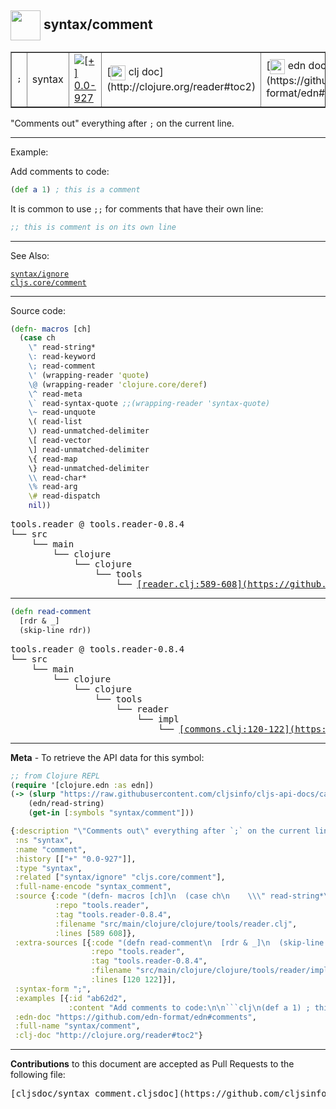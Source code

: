 ## <img width="48px" valign="middle" src="http://i.imgur.com/Hi20huC.png"> syntax/comment

 <table border="1">
<tr>
<td><samp>;</samp></td>
<td>syntax</td>
<td><a href="https://github.com/cljsinfo/cljs-api-docs/tree/0.0-927"><img valign="middle" alt="[+] 0.0-927" src="https://img.shields.io/badge/+-0.0--927-lightgrey.svg"></a> </td>
<td>
[<img height="24px" valign="middle" src="http://i.imgur.com/1GjPKvB.png"> clj doc](http://clojure.org/reader#toc2)
</td>
<td>
[<img height="24px" valign="middle" src="http://i.imgur.com/I8uNXHv.png"> edn doc](https://github.com/edn-format/edn#comments)
</td>
</tr>
</table>


"Comments out" everything after `;` on the current line.

---

Example:

Add comments to code:

```clj
(def a 1) ; this is a comment
```

It is common to use `;;` for comments that have their own line:

```clj
;; this is comment is on its own line
```

---

See Also:

[`syntax/ignore`](syntax_ignore.md)<br>
[`cljs.core/comment`](cljs.core_comment.md)<br>

---


Source code:

```clj
(defn- macros [ch]
  (case ch
    \" read-string*
    \: read-keyword
    \; read-comment
    \' (wrapping-reader 'quote)
    \@ (wrapping-reader 'clojure.core/deref)
    \^ read-meta
    \` read-syntax-quote ;;(wrapping-reader 'syntax-quote)
    \~ read-unquote
    \( read-list
    \) read-unmatched-delimiter
    \[ read-vector
    \] read-unmatched-delimiter
    \{ read-map
    \} read-unmatched-delimiter
    \\ read-char*
    \% read-arg
    \# read-dispatch
    nil))
```

 <pre>
tools.reader @ tools.reader-0.8.4
└── src
    └── main
        └── clojure
            └── clojure
                └── tools
                    └── <ins>[reader.clj:589-608](https://github.com/clojure/tools.reader/blob/tools.reader-0.8.4/src/main/clojure/clojure/tools/reader.clj#L589-L608)</ins>
</pre>


---

```clj
(defn read-comment
  [rdr & _]
  (skip-line rdr))
```

 <pre>
tools.reader @ tools.reader-0.8.4
└── src
    └── main
        └── clojure
            └── clojure
                └── tools
                    └── reader
                        └── impl
                            └── <ins>[commons.clj:120-122](https://github.com/clojure/tools.reader/blob/tools.reader-0.8.4/src/main/clojure/clojure/tools/reader/impl/commons.clj#L120-L122)</ins>
</pre>

---

__Meta__ - To retrieve the API data for this symbol:

```clj
;; from Clojure REPL
(require '[clojure.edn :as edn])
(-> (slurp "https://raw.githubusercontent.com/cljsinfo/cljs-api-docs/catalog/cljs-api.edn")
    (edn/read-string)
    (get-in [:symbols "syntax/comment"]))
```

```clj
{:description "\"Comments out\" everything after `;` on the current line.",
 :ns "syntax",
 :name "comment",
 :history [["+" "0.0-927"]],
 :type "syntax",
 :related ["syntax/ignore" "cljs.core/comment"],
 :full-name-encode "syntax_comment",
 :source {:code "(defn- macros [ch]\n  (case ch\n    \\\" read-string*\n    \\: read-keyword\n    \\; read-comment\n    \\' (wrapping-reader 'quote)\n    \\@ (wrapping-reader 'clojure.core/deref)\n    \\^ read-meta\n    \\` read-syntax-quote ;;(wrapping-reader 'syntax-quote)\n    \\~ read-unquote\n    \\( read-list\n    \\) read-unmatched-delimiter\n    \\[ read-vector\n    \\] read-unmatched-delimiter\n    \\{ read-map\n    \\} read-unmatched-delimiter\n    \\\\ read-char*\n    \\% read-arg\n    \\# read-dispatch\n    nil))",
          :repo "tools.reader",
          :tag "tools.reader-0.8.4",
          :filename "src/main/clojure/clojure/tools/reader.clj",
          :lines [589 608]},
 :extra-sources [{:code "(defn read-comment\n  [rdr & _]\n  (skip-line rdr))",
                  :repo "tools.reader",
                  :tag "tools.reader-0.8.4",
                  :filename "src/main/clojure/clojure/tools/reader/impl/commons.clj",
                  :lines [120 122]}],
 :syntax-form ";",
 :examples [{:id "ab62d2",
             :content "Add comments to code:\n\n```clj\n(def a 1) ; this is a comment\n```\n\nIt is common to use `;;` for comments that have their own line:\n\n```clj\n;; this is comment is on its own line\n```"}],
 :edn-doc "https://github.com/edn-format/edn#comments",
 :full-name "syntax/comment",
 :clj-doc "http://clojure.org/reader#toc2"}

```

---

__Contributions__ to this document are accepted as Pull Requests to the following file:

 <pre>
[cljsdoc/syntax_comment.cljsdoc](https://github.com/cljsinfo/cljs-api-docs/blob/master/cljsdoc/syntax_comment.cljsdoc)
</pre>

